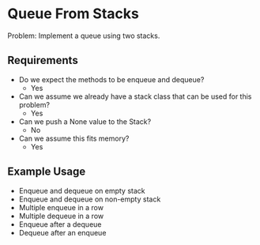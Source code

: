 # Queue From Stacks

Problem: Implement a queue using two stacks.

## Requirements

- Do we expect the methods to be enqueue and dequeue?
  - Yes
- Can we assume we already have a stack class that can be used for this problem?
  - Yes
- Can we push a None value to the Stack?
  - No
- Can we assume this fits memory?
  - Yes

## Example Usage

- Enqueue and dequeue on empty stack
- Enqueue and dequeue on non-empty stack
- Multiple enqueue in a row
- Multiple dequeue in a row
- Enqueue after a dequeue
- Dequeue after an enqueue
